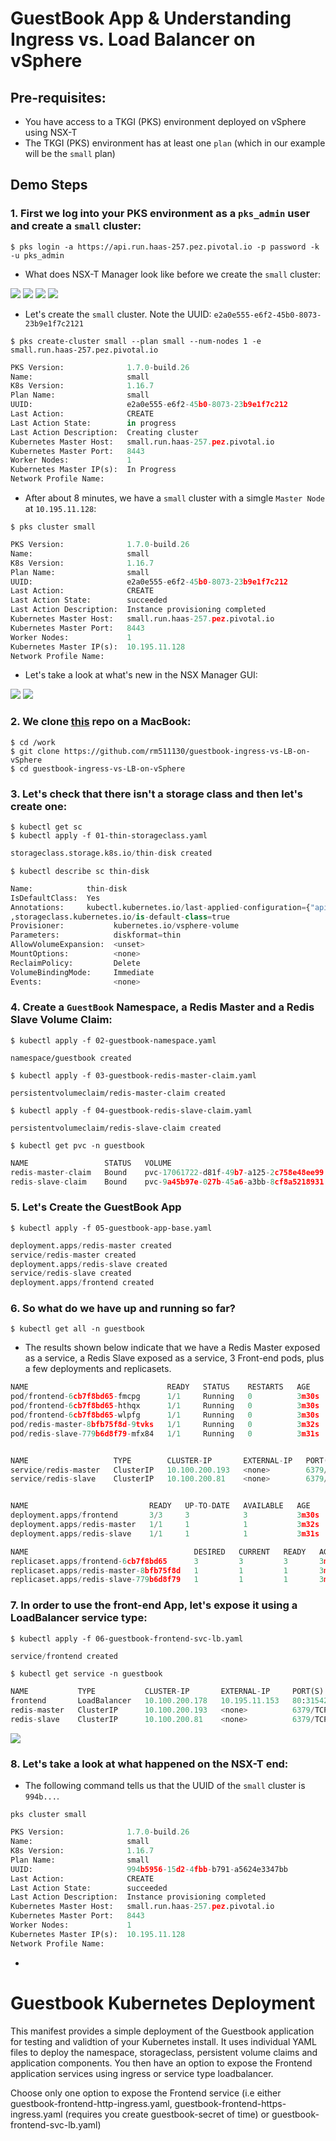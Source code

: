 # GuestBook App & Understanding Ingress vs. Load Balancer on vSphere

## Pre-requisites:

- You have access to a TKGI (PKS) environment deployed on vSphere using NSX-T
- The TKGI (PKS) environment has at least one `plan` (which in our example will be the `small` plan)

## Demo Steps

### 1. First we log into your PKS environment as a `pks_admin` user and create a `small` cluster:

```
$ pks login -a https://api.run.haas-257.pez.pivotal.io -p password -k -u pks_admin
```

- What does NSX-T Manager look like before we create the `small` cluster:

![](./images/NSXT-A01.png)
![](./images/NSXT-A02.png)
![](./images/NSXT-A03.png)
![](./images/NSXT-A04.png)

- Let's create the `small` cluster. Note the UUID: `e2a0e555-e6f2-45b0-8073-23b9e1f7c2121`

```
$ pks create-cluster small --plan small --num-nodes 1 -e small.run.haas-257.pez.pivotal.io
```
```python
PKS Version:              1.7.0-build.26
Name:                     small
K8s Version:              1.16.7
Plan Name:                small
UUID:                     e2a0e555-e6f2-45b0-8073-23b9e1f7c212
Last Action:              CREATE
Last Action State:        in progress
Last Action Description:  Creating cluster
Kubernetes Master Host:   small.run.haas-257.pez.pivotal.io
Kubernetes Master Port:   8443
Worker Nodes:             1
Kubernetes Master IP(s):  In Progress
Network Profile Name:     
```
- After about 8 minutes, we have a `small` cluster with a simgle `Master Node` at `10.195.11.128`:

```
$ pks cluster small
```
```python
PKS Version:              1.7.0-build.26
Name:                     small
K8s Version:              1.16.7
Plan Name:                small
UUID:                     e2a0e555-e6f2-45b0-8073-23b9e1f7c212
Last Action:              CREATE
Last Action State:        succeeded
Last Action Description:  Instance provisioning completed
Kubernetes Master Host:   small.run.haas-257.pez.pivotal.io
Kubernetes Master Port:   8443
Worker Nodes:             1
Kubernetes Master IP(s):  10.195.11.128
Network Profile Name:
```
- Let's take a look at what's new in the NSX Manager GUI:

![](./images/NSXT-B01.png)
![](./images/NSXT-B02.png)


### 2. We clone [this](https://github.com/rm511130/guestbook-ingress-vs-LB-on-vSphere) repo on a MacBook:

```
$ cd /work
$ git clone https://github.com/rm511130/guestbook-ingress-vs-LB-on-vSphere
$ cd guestbook-ingress-vs-LB-on-vSphere
```

### 3. Let's check that there isn't a storage class and then let's create one:

```
$ kubectl get sc
$ kubectl apply -f 01-thin-storageclass.yaml
```
```python
storageclass.storage.k8s.io/thin-disk created
```
```
$ kubectl describe sc thin-disk
```
```python
Name:            thin-disk
IsDefaultClass:  Yes
Annotations:     kubectl.kubernetes.io/last-applied-configuration={"apiVersion":"storage.k8s.io/v1","kind":"StorageClass","metadata":{"annotations":{"storageclass.kubernetes.io/is-default-class":"true"},"name":"thin-disk"},"parameters":{"diskformat":"thin"},"provisioner":"kubernetes.io/vsphere-volume"}
,storageclass.kubernetes.io/is-default-class=true
Provisioner:           kubernetes.io/vsphere-volume
Parameters:            diskformat=thin
AllowVolumeExpansion:  <unset>
MountOptions:          <none>
ReclaimPolicy:         Delete
VolumeBindingMode:     Immediate
Events:                <none>
```

### 4. Create a `GuestBook` Namespace, a Redis Master and a Redis Slave Volume Claim:

```
$ kubectl apply -f 02-guestbook-namespace.yaml
```
```
namespace/guestbook created
```
```
$ kubectl apply -f 03-guestbook-redis-master-claim.yaml
```
```
persistentvolumeclaim/redis-master-claim created
```
```
$ kubectl apply -f 04-guestbook-redis-slave-claim.yaml
```
```
persistentvolumeclaim/redis-slave-claim created
```
```
$ kubectl get pvc -n guestbook 
```
```python
NAME                 STATUS   VOLUME                                     CAPACITY   ACCESS MODES   STORAGECLASS   AGE
redis-master-claim   Bound    pvc-17061722-d81f-49b7-a125-2c758e48ee99   2Gi        RWO            thin-disk      8m57s
redis-slave-claim    Bound    pvc-9a45b97e-027b-45a6-a3bb-8cf8a5218931   2Gi        RWO            thin-disk      7m35s
```

### 5. Let's Create the GuestBook App

```
$ kubectl apply -f 05-guestbook-app-base.yaml 
```
```python
deployment.apps/redis-master created
service/redis-master created
deployment.apps/redis-slave created
service/redis-slave created
deployment.apps/frontend created
```

### 6. So what do we have up and running so far?

```
$ kubectl get all -n guestbook
```

- The results shown below indicate that we have a Redis Master exposed as a service, a Redis Slave exposed as a service, 3 Front-end pods, plus a few deployments and replicasets.

```python
NAME                               READY   STATUS    RESTARTS   AGE
pod/frontend-6cb7f8bd65-fmcpg      1/1     Running   0          3m30s
pod/frontend-6cb7f8bd65-hthqx      1/1     Running   0          3m30s
pod/frontend-6cb7f8bd65-wlpfg      1/1     Running   0          3m30s
pod/redis-master-8bfb75f8d-9tvks   1/1     Running   0          3m32s
pod/redis-slave-779b6d8f79-mfx84   1/1     Running   0          3m31s


NAME                   TYPE        CLUSTER-IP       EXTERNAL-IP   PORT(S)    AGE
service/redis-master   ClusterIP   10.100.200.193   <none>        6379/TCP   3m31s
service/redis-slave    ClusterIP   10.100.200.81    <none>        6379/TCP   3m31s


NAME                           READY   UP-TO-DATE   AVAILABLE   AGE
deployment.apps/frontend       3/3     3            3           3m30s
deployment.apps/redis-master   1/1     1            1           3m32s
deployment.apps/redis-slave    1/1     1            1           3m31s

NAME                                     DESIRED   CURRENT   READY   AGE
replicaset.apps/frontend-6cb7f8bd65      3         3         3       3m31s
replicaset.apps/redis-master-8bfb75f8d   1         1         1       3m33s
replicaset.apps/redis-slave-779b6d8f79   1         1         1       3m32s
```

### 7. In order to use the front-end App, let's  expose it using a LoadBalancer service type:

```
$ kubectl apply -f 06-guestbook-frontend-svc-lb.yaml 
```
```python
service/frontend created
```
```
$ kubectl get service -n guestbook 
```
```python
NAME           TYPE           CLUSTER-IP       EXTERNAL-IP     PORT(S)        AGE
frontend       LoadBalancer   10.100.200.178   10.195.11.153   80:31542/TCP   12s
redis-master   ClusterIP      10.100.200.193   <none>          6379/TCP       11m
redis-slave    ClusterIP      10.100.200.81    <none>          6379/TCP       11m
```
![](./images/GG1.png)

### 8. Let's take a look at what happened on the NSX-T end:

- The following command tells us that the UUID of the `small` cluster is `994b...`.

```
pks cluster small
```
```python
PKS Version:              1.7.0-build.26
Name:                     small
K8s Version:              1.16.7
Plan Name:                small
UUID:                     994b5956-15d2-4fbb-b791-a5624e3347bb
Last Action:              CREATE
Last Action State:        succeeded
Last Action Description:  Instance provisioning completed
Kubernetes Master Host:   small.run.haas-257.pez.pivotal.io
Kubernetes Master Port:   8443
Worker Nodes:             1
Kubernetes Master IP(s):  10.195.11.128
Network Profile Name:
```
- 






# Guestbook Kubernetes Deployment

This manifest provides a simple deployment of the Guestbook application for testing and validtion of your Kubernetes install.  It uses individual YAML files to deploy the namespace, storageclass, persistent volume claims and application components.  You then have an option to expose the Frontend application services using ingress or service type loadbalancer.  

Choose only one option to expose the Frontend service (i.e either guestbook-frontend-http-ingress.yaml, guestbook-frontend-https-ingress.yaml (requires you create guestbook-secret of time) or guestbook-frontend-svc-lb.yaml)
